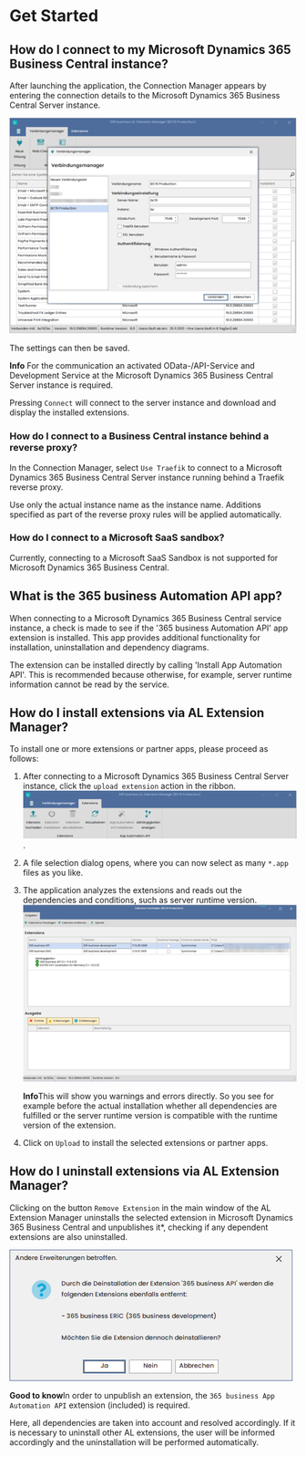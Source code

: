 # Get Started

## How do I connect to my Microsoft Dynamics 365 Business Central instance?

After launching the application, the Connection Manager appears by entering the connection details to the Microsoft Dynamics 365 Business Central Server instance.

![Connection Manager](/assets/images/365-business-al-extension-manager/connection-manager.de-DE.png)

The settings can then be saved.

<div class="alert alert-info">
    <i class="fa-duotone fa-solid fa-circle-info fa-xl"></i>
    <strong>Info</strong> For the communication an activated OData-/API-Service and Development Service at the Microsoft Dynamics 365 Business Central Server instance is required.
</div>

Pressing `Connect` will connect to the server instance and download and display the installed extensions.

### How do I connect to a Business Central instance behind a reverse proxy?

In the Connection Manager, select `Use Traefik` to connect to a Microsoft Dynamics 365 Business Central Server instance running behind a Traefik reverse proxy.

Use only the actual instance name as the instance name. Additions specified as part of the reverse proxy rules will be applied automatically.

### How do I connect to a Microsoft SaaS sandbox?

Currently, connecting to a Microsoft SaaS Sandbox is not supported for Microsoft Dynamics 365 Business Central.

## What is the 365 business Automation API app?

When connecting to a Microsoft Dynamics 365 Business Central service instance, a check is made to see if the '365 business Automation API' app extension is installed. This app provides additional functionality for installation, uninstallation and dependency diagrams.

The extension can be installed directly by calling 'Install App Automation API'. This is recommended because otherwise, for example, server runtime information cannot be read by the service.

## How do I install extensions via AL Extension Manager?

To install one or more extensions or partner apps, please proceed as follows:

1. After connecting to a Microsoft Dynamics 365 Business Central Server instance, click the `upload extension` action in the ribbon.<br>![Upload Extension](/assets/images/365-business-al-extension-manager/upload-extension-button.de-DE.png).

2. A file selection dialog opens, where you can now select as many `*.app` files as you like.

3. The application analyzes the extensions and reads out the dependencies and conditions, such as server runtime version.<br>![Upload Extensions](/assets/images/365-business-al-extension-manager/upload-extension-view.de-DE.png)<br>
   <div class="alert alert-info">
       <i class="fa-duotone fa-solid fa-circle-info fa-xl"></i>
    <strong>Info</strong>This will show you warnings and errors directly. So you see for example before the actual installation whether all dependencies are fulfilled or the server runtime version is compatible with the runtime version of the extension. 
   </div>

4. Click on `Upload` to install the selected extensions or partner apps.

## How do I uninstall extensions via AL Extension Manager?

Clicking on the button `Remove Extension` in the main window of the AL Extension Manager uninstalls the selected extension in Microsoft Dynamics 365 Business Central and unpublishes it*, checking if any dependent extensions are also uninstalled.

![Uninstall dependencies](/assets/images/365-business-al-extension-manager/unpublish-extension.de-DE.png)

<div class="alert alert-notice">
    <i class="fa-duotone fa-solid fa-lightbulb fa-xl"></i>
    <strong>Good to know</strong>In order to unpublish an extension, the <code>365 business App Automation API</code> extension (included) is required.
</div>

Here, all dependencies are taken into account and resolved accordingly. If it is necessary to uninstall other AL extensions, the user will be informed accordingly and the uninstallation will be performed automatically.